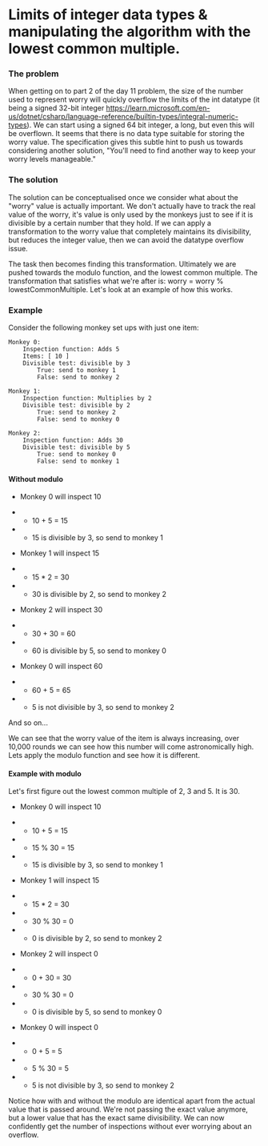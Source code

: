 # Limits of integer data types & manipulating the algorithm with the lowest common multiple.

### The problem

When getting on to part 2 of the day 11 problem, the size of the number used to represent worry will quickly overflow the limits of the int datatype (it being a signed 32-bit integer https://learn.microsoft.com/en-us/dotnet/csharp/language-reference/builtin-types/integral-numeric-types).
We can start using a signed 64 bit integer, a long, but even this will be overflown. It seems that there is no data type suitable for storing the worry value. The specification gives this subtle hint to push us towards considering another solution, "You'll need to find another way to keep your worry levels manageable."

### The solution

The solution can be conceptualised once we consider what about the "worry" value is actually important. 
We don't actually have to track the real value of the worry, it's value is only used by the monkeys just to see if it is divisible by a certain number that they hold. If we can apply a transformation to the worry value that completely maintains its divisibility, but reduces the integer value, then we can avoid the datatype overflow issue.

The task then becomes finding this transformation. Ultimately we are pushed towards the modulo function, and the lowest common multiple. The transformation that satisfies what we're after is: worry = worry % lowestCommonMultiple. Let's look at an example of how this works.

### Example
Consider the following monkey set ups with just one item:
```
Monkey 0:
    Inspection function: Adds 5
    Items: [ 10 ]
    Divisible test: divisible by 3
        True: send to monkey 1
        False: send to monkey 2

Monkey 1:
    Inspection function: Multiplies by 2
    Divisible test: divisible by 2
        True: send to monkey 2
        False: send to monkey 0
  
Monkey 2:
    Inspection function: Adds 30
    Divisible test: divisible by 5
        True: send to monkey 0
        False: send to monkey 1
```

#### Without modulo

- Monkey 0 will inspect 10
- - 10 + 5 = 15
- - 15 is divisible by 3, so send to monkey 1

- Monkey 1 will inspect 15
- - 15 * 2 = 30
- - 30 is divisible by 2, so send to monkey 2

- Monkey 2 will inspect 30
- - 30 + 30 = 60
- - 60 is divisible by 5, so send to monkey 0

- Monkey 0 will inspect 60
- - 60 + 5 = 65
- - 5 is not divisible by 3, so send to monkey 2

And so on...

We can see that the worry value of the item is always increasing, over 10,000 rounds we can see how this number will come astronomically high. Lets apply the modulo function and see how it is different.

#### Example with modulo

Let's first figure out the lowest common multiple of 2, 3 and 5. It is 30.

- Monkey 0 will inspect 10 
- - 10 + 5 = 15 
- - 15 % 30 = 15
- - 15 is divisible by 3, so send to monkey 1

- Monkey 1 will inspect 15
- - 15 * 2 = 30
- - 30 % 30 = 0
- - 0 is divisible by 2, so send to monkey 2

- Monkey 2 will inspect 0
- - 0 + 30 = 30
- - 30 % 30 = 0
- - 0 is divisible by 5, so send to monkey 0

- Monkey 0 will inspect 0
- - 0 + 5 = 5
- - 5 % 30 = 5
- - 5 is not divisible by 3, so send to monkey 2

Notice how with and without the modulo are identical apart from the actual value that is passed around. 
We're not passing the exact value anymore, but a lower value that has the exact same divisibility. We can now confidently get the number of inspections without ever worrying about an overflow.